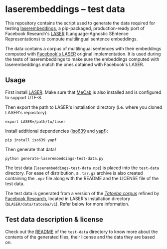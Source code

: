 # laserembeddings – test data

This repository contains the script used to generate the data required for testing [laserembeddings](https://github.com/yannvgn/laserembeddings), a pip-packaged, production-ready port of Facebook Research's [LASER](https://github.com/facebookresearch/LASER) (Language-Agnostic SEntence Representations) to compute multilingual sentence embeddings.

The data contains a corpus of multilingual sentences with their embeddings computed with [Facebook's LASER](https://github.com/facebookresearch/LASER) original implementation. It is used during the tests of laserembeddings to make sure the embeddings computed with laserembeddings match the ones obtained with Facebook's LASER.

## Usage

First install [LASER](https://github.com/facebookresearch/LASER). Make sure that [MeCab](https://taku910.github.io/mecab/) is also installed and is configured to support UTF-8.

Then export the path to LASER's installation directory (i.e. where you cloned LASER's repository).

```
export LASER=/path/to/laser
```

Install additional dependencies ([iso639](https://github.com/janpipek/iso639-python) and [yapf](https://github.com/google/yapf)):
```
pip install iso639 yapf
```

Then generate that data!

```
python generate-laserembeddings-test-data.py
```

The test data (`laserembeddings-test-data.npz`) is placed into the `test-data` directory. For ease of distribution, a `.tar.gz` archive is also created containing the `.npz` file along with the README and the LICENSE file of the test data.

The test data is generated from a version of the [_Tatoeba corpus_](https://tatoeba.org/eng/downloads) refined by [Facebook Research](https://github.com/facebookresearch), located in LASER's installation directory (`$LASER/data/tatoeba/v1`). Refer below for more information.

## Test data description & license

Check out the [README](test-data/README.md) of the `test-data` directory to know more about the contents of the generated files, their license and the data they are based on.
